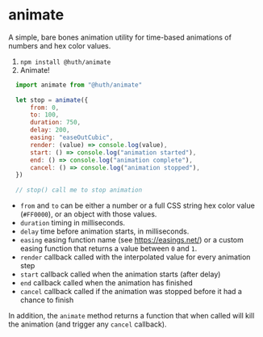# animate
A simple, bare bones animation utility for time-based animations of numbers and hex color values. 
 
1. `npm install @huth/animate`
2. Animate!

```js
  import animate from "@huth/animate"
  
  let stop = animate({
      from: 0,
      to: 100,
      duration: 750,
      delay: 200,
      easing: "easeOutCubic",
      render: (value) => console.log(value),
      start: () => console.log("animation started"),
      end: () => console.log("animation complete"),
      cancel: () => console.log("animation stopped"),
  })
  
  // stop() call me to stop animation  
```

- `from` and `to` can be either a number or a full CSS string hex color value (`#FF0000`), or an object with those values. 
- `duration` timing in milliseconds.
- `delay` time before animation starts, in milliseconds.
- `easing` easing function name (see https://easings.net/) or a custom easing function that returns a value between `0` and `1`.
- `render` callback called with the interpolated value for every animation step 
- `start` callback called when the animation starts (after delay)
- `end` callback called when the animation has finished
- `cancel` callback called if the animation was stopped before it had a chance to finish

In addition, the `animate` method returns a function that when called will kill the animation (and trigger any `cancel` callback).

